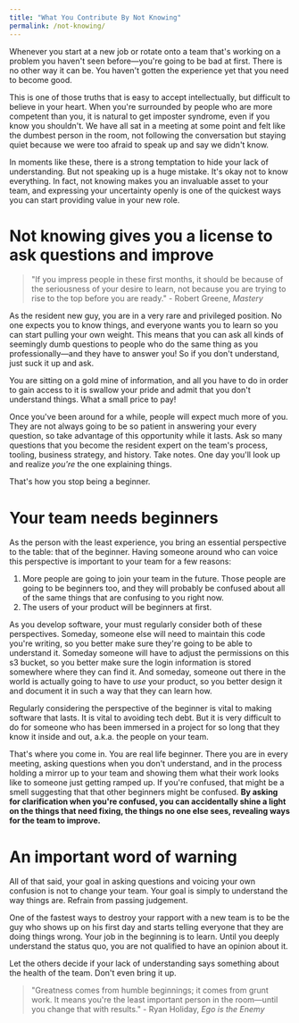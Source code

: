 ```yaml
---
title: "What You Contribute By Not Knowing"
permalink: /not-knowing/
---
```


Whenever you start at a new job or rotate onto a team that's working on a problem you haven't seen before—you're going to be bad at first. There is no other way it can be. You haven't gotten the experience yet that you need to become good.

This is one of those truths that is easy to accept intellectually, but difficult to believe in your heart. When you're surrounded by people who are more competent than you, it is natural to get imposter syndrome, even if you know you shouldn't. We have all sat in a meeting at some point and felt like the dumbest person in the room, not following the conversation but staying quiet because we were too afraid to speak up and say we didn't know.

In moments like these, there is a strong temptation to hide your lack of understanding. But not speaking up is a huge mistake. It's okay not to know everything. In fact, not knowing makes you an invaluable asset to your team, and expressing your uncertainty openly is one of the quickest ways you can start providing value in your new role.

# Not knowing gives you a license to ask questions and improve

> "If you impress people in these first months, it should be because of the seriousness of your desire to learn, not because you are trying to rise to the top before you are ready." - Robert Greene, *Mastery*

As the resident new guy, you are in a very rare and privileged position. No one expects you to know things, and everyone wants you to learn so you can start pulling your own weight. This means that you can ask all kinds of seemingly dumb questions to people who do the same thing as you professionally—and they have to answer you! So if you don't understand, just suck it up and ask.

You are sitting on a gold mine of information, and all you have to do in order to gain access to it is swallow your pride and admit that you don't understand things. What a small price to pay! 

Once you've been around for a while, people will expect much more of you. They are not always going to be so patient in answering your every question, so take advantage of this opportunity while it lasts. Ask so many questions that you become the resident expert on the team's process, tooling, business strategy, and history. Take notes. One day you'll look up and realize *you're* the one explaining things.

That's how you stop being a beginner.

# Your team needs beginners

As the person with the least experience, you bring an essential perspective to the table: that of the beginner. Having someone around who can voice this perspective is important to your team for a few reasons:

1. More people are going to join your team in the future. Those people are going to be beginners too, and they will probably be confused about all of the same things that are confusing to you right now. 
1. The users of your product will be beginners at first. 

As you develop software, your must regularly consider both of these perspectives. Someday, someone else will need to maintain this code you're writing, so you better make sure they're going to be able to understand it. Someday someone will have to adjust the permissions on this s3 bucket, so you better make sure the login information is stored somewhere where they can find it. And someday, someone out there in the world is actually going to have to *use* your product, so you better design it and document it in such a way that they can learn how.

Regularly considering the perspective of the beginner is vital to making software that lasts. It is vital to avoiding tech debt. But it is very difficult to do for someone who has been immersed in a project for so long that they know it inside and out, a.k.a. the people on your team.

That's where you come in. You are real life beginner. There you are in every meeting, asking questions when you don't understand, and in the process holding a mirror up to your team and showing them what their work looks like to someone just getting ramped up. If you're confused, that might be a smell suggesting that that other beginners might be confused. **By asking for clarification when you're confused, you can accidentally shine a light on the things that need fixing, the things no one else sees, revealing ways for the team to improve.**


# An important word of warning

All of that said, your goal in asking questions and voicing your own confusion is not to change your team. Your goal is simply to understand the way things are. Refrain from passing judgement. 

One of the fastest ways to destroy your rapport with a new team is to be the guy who shows up on his first day and starts telling everyone that they are doing things wrong. Your job in the beginning is to learn. Until you deeply understand the status quo, you are not qualified to have an opinion about it. 

Let the others decide if your lack of understanding says something about the health of the team. Don't even bring it up.

> "Greatness comes from humble beginnings; it comes from grunt work. It means you're the least important person in the room—until you change that with results." - Ryan Holiday, *Ego is the Enemy*
